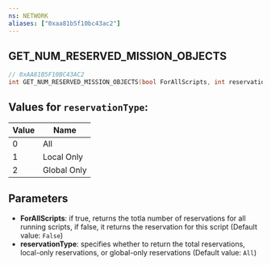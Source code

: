 ```yaml
---
ns: NETWORK
aliases: ["0xaa81b5f10bc43ac2"]
---
```

## GET_NUM_RESERVED_MISSION_OBJECTS

```c
// 0xAA81B5F10BC43AC2
int GET_NUM_RESERVED_MISSION_OBJECTS(bool ForAllScripts, int reservationType);
```

## Values for `reservationType`:
| Value | Name |
| --- | --- |
| 0 | All |
| 1 | Local Only |
| 2 | Global Only |


## Parameters
* **ForAllScripts**: if true, returns the totla number of reservations for all running scripts, if false, it returns the reservation for this script (Default value: `False`)
* **reservationType**: specifies whether to return the total reservations, local-only reservations, or global-only reservations (Default value: `All`)
